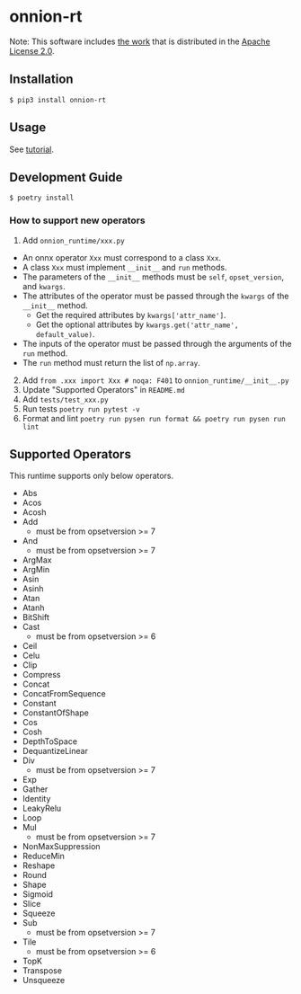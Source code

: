 # onnion-rt

Note: This software includes [the work](https://github.com/onnx/onnx) that is distributed in the [Apache License 2.0](https://www.apache.org/licenses/LICENSE-2.0.html).

## Installation

```
$ pip3 install onnion-rt
```

## Usage
See [tutorial](https://github.com/Idein/onnion/tree/master#tutorial).

## Development Guide

```
$ poetry install
```

### How to support new operators

1. Add `onnion_runtime/xxx.py`
  - An onnx operator `Xxx` must correspond to a class `Xxx`.
  - A class `Xxx` must implement `__init__` and `run` methods.
  - The parameters of the `__init__` methods must be `self`, `opset_version`, and `kwargs`.
  - The attributes of the operator must be passed through the `kwargs` of the `__init__` method.
    - Get the required attributes by `kwargs['attr_name']`.
    - Get the optional attributes by `kwargs.get('attr_name', default_value)`.
  - The inputs of the operator must be passed through the arguments of the `run` method.
  - The `run` method must return the list of `np.array`.
2. Add `from .xxx import Xxx # noqa: F401` to `onnion_runtime/__init__.py`
3. Update "Supported Operators" in `README.md`
4. Add `tests/test_xxx.py`
5. Run tests `poetry run pytest -v`
6. Format and lint `poetry run pysen run format && poetry run pysen run lint`

## Supported Operators
This runtime supports only below operators.

- Abs
- Acos
- Acosh
- Add
  - must be from opsetversion >= 7
- And
  - must be from opsetversion >= 7
- ArgMax
- ArgMin
- Asin
- Asinh
- Atan
- Atanh
- BitShift
- Cast
  - must be from opsetversion >= 6
- Ceil
- Celu
- Clip
- Compress
- Concat
- ConcatFromSequence
- Constant
- ConstantOfShape
- Cos
- Cosh
- DepthToSpace
- DequantizeLinear
- Div
  - must be from opsetversion >= 7
- Exp
- Gather
- Identity
- LeakyRelu
- Loop
- Mul
  - must be from opsetversion >= 7
- NonMaxSuppression
- ReduceMin
- Reshape
- Round
- Shape
- Sigmoid
- Slice
- Squeeze
- Sub
  - must be from opsetversion >= 7
- Tile
  - must be from opsetversion >= 6
- TopK
- Transpose
- Unsqueeze
